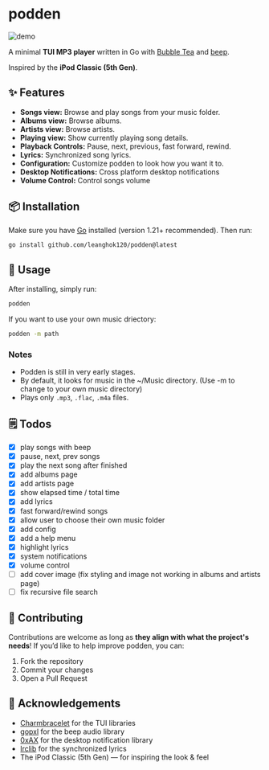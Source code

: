 # podden

![demo](./assets/demo.png)

A minimal **TUI MP3 player** written in Go with [Bubble Tea](https://github.com/charmbracelet/bubbletea) and [beep](https://github.com/gopxl/beep).

Inspired by the **iPod Classic (5th Gen)**.

## ✨ Features

- **Songs view:** Browse and play songs from your music folder.
- **Albums view:** Browse albums.
- **Artists view:** Browse artists.
- **Playing view:** Show currently playing song details.
- **Playback Controls:** Pause, next, previous, fast forward, rewind.
- **Lyrics:** Synchronized song lyrics.
- **Configuration:** Customize podden to look how you want it to.
- **Desktop Notifications:** Cross platform desktop notifications
- **Volume Control:** Control songs volume

## 📦 Installation

Make sure you have [Go](https://go.dev/dl/) installed (version 1.21+ recommended).
Then run:

```sh
go install github.com/leanghok120/podden@latest
```

## 🚀 Usage

After installing, simply run:

```sh
podden
```

If you want to use your own music driectory:

```sh
podden -m path
```

### Notes

- Podden is still in very early stages.
- By default, it looks for music in the ~/Music directory. (Use -m to change to your own music directory)
- Plays only `.mp3`, `.flac`, `.m4a` files.

## 🗒️ Todos

- [x] play songs with beep
- [x] pause, next, prev songs
- [x] play the next song after finished
- [x] add albums page
- [x] add artists page
- [x] show elapsed time / total time
- [x] add lyrics
- [x] fast forward/rewind songs
- [x] allow user to choose their own music folder
- [x] add config
- [x] add a help menu
- [x] highlight lyrics
- [x] system notifications
- [x] volume control
- [ ] add cover image (fix styling and image not working in albums and artists page)
- [ ] fix recursive file search

## 🤝 Contributing

Contributions are welcome as long as **they align with what the project's needs**!
If you’d like to help improve podden, you can:

1. Fork the repository
2. Commit your changes
3. Open a Pull Request

## 🙏 Acknowledgements

- [Charmbracelet](https://github.com/charmbracelet) for the TUI libraries
- [gopxl](https://github.com/gopxl/beep) for the beep audio library
- [0xAX](https://github.com/0xAX/notificator) for the desktop notification library
- [lrclib](https://lrclib.net) for the synchronized lyrics
- The iPod Classic (5th Gen) — for inspiring the look & feel
